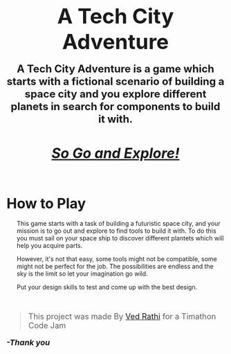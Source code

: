 <!-- markdownlint-disable-file -->

<center><strong>

# <font size = "7"> A Tech City Adventure </font>

<font size = "5"> A Tech City Adventure is a game which starts with a fictional scenario of building a space city and you explore different planets in search for components to build it with.</font>

<br>

<font size = "6"><u><i> So Go and Explore! </i></u></font>

</strong></center>

<br><br>

## <font size = "6"> How to Play </font>

<ul>

This game starts with a task of building a futuristic space city, and your mission is to go out and explore to find tools to build it with. To do this you must sail on your space ship to discover different plantets which will help you acquire parts.

However, it's not that easy, some tools might not be compatible, some might not be perfect for the job. The possibilities are endless and the sky is the limit so let your imagination go wild.

Put your design skills to test and come up with the best design.

</ul>

<br>


<font size = "4"> 

> This project was made By [Ved Rathi](https://ved-programmer.github.io) for a Timathon Code Jam


***-Thank you***

</font>


